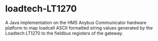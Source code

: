 # loadtech-LT1270
A Java implementation on the HMS Anybus Communicator hardware platform to map loadcell ASCII formatted string values generated by the Loadtech LT1270 to the fieldbus registers of the gateway.  
